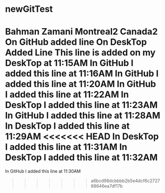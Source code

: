 # newGitTest
Bahman Zamani
Montreal2
Canada2
On GitHub added line
On DeskTop Added Line
This line is added on my DeskTop at 11:15AM
In GitHub I added this line at 11:16AM
In GitHub I added this line at 11:20AM
In GitHub I added this line at 11:22AM
In DeskTop I added this line at 11:23AM
In GitHub I added this line at 11:28AM
In DeskTop I added this line at 11:29AM
<<<<<<< HEAD
In DeskTop I added this line at 11:31AM
In DeskTop I added this line at 11:32AM
=======
In GitHub I added this line at 11:30AM
>>>>>>> a6bcd98dcbbbb2b5e4dcf6c272788646ea7df17b
